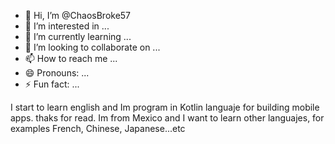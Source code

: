 - 👋 Hi, I’m @ChaosBroke57
- 👀 I’m interested in ...
- 🌱 I’m currently learning ...
- 💞️ I’m looking to collaborate on ...
- 📫 How to reach me ...
- 😄 Pronouns: ...
- ⚡ Fun fact: ...

<!---
ChaosBroke57/ChaosBroke57 is a ✨ special ✨ repository because its `README.md` (this file) appears on your GitHub profile.
You can click the Preview link to take a look at your changes.
--->
I start to learn english and Im program in Kotlin languaje for building mobile apps.
thaks for read.
Im from Mexico and I want to learn other languajes, for examples French, Chinese, Japanese...etc

